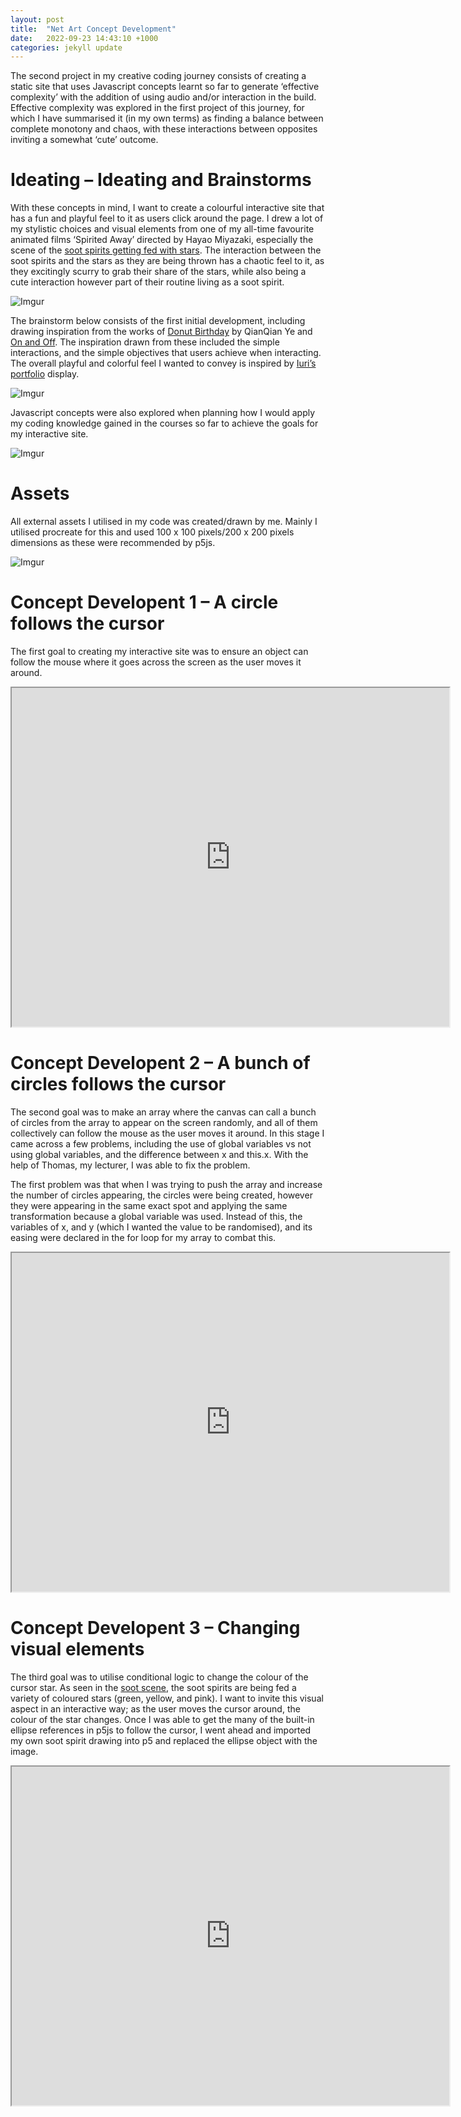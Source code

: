 ```yaml
---
layout: post
title:  "Net Art Concept Development"
date:   2022-09-23 14:43:10 +1000
categories: jekyll update
---
```


The second project in my creative coding journey consists of creating a static site that uses Javascript concepts learnt so far to generate ‘effective complexity’ with the addition of using audio and/or interaction in the build. Effective complexity was explored in the first project of this journey, for which I have summarised it (in my own terms) as finding a balance between complete monotony and chaos, with these interactions between opposites inviting a somewhat ‘cute’ outcome. 

# Ideating – Ideating and Brainstorms

With these concepts in mind, I want to create a colourful interactive site that has a fun and playful feel to it as users click around the page. I drew a lot of my stylistic choices and visual elements from one of my all-time favourite animated films ‘Spirited Away’ directed by Hayao Miyazaki, especially the scene of the [soot spirits getting fed with stars](https://www.youtube.com/watch?v=kL_1y5xdnWs). The interaction between the soot spirits and the stars as they are being thrown has a chaotic feel to it, as they excitingly scurry to grab their share of the stars, while also being a cute interaction however part of their routine living as a soot spirit. 

![Imgur](https://i.imgur.com/OVtGhZF.png)

The brainstorm below consists of the first initial development, including drawing inspiration from the works of [Donut Birthday](https://qianqian-ye.com/Everyday/Day14/) by QianQian Ye and [On and Off](http://www.onandoff.org/). The inspiration drawn from these included the simple interactions, and the simple objectives that users achieve when interacting. The overall playful and colorful feel I wanted to convey is inspired by [Iuri’s portfolio](https://iuri.is/) display.

![Imgur](https://i.imgur.com/dhPocvR.png)

Javascript concepts were also explored when planning how I would apply my coding knowledge gained in the courses so far to achieve the goals for my interactive site. 

![Imgur](https://i.imgur.com/BUH4CFd.png)

# Assets 
All external assets I utilised in my code was created/drawn by me. Mainly I utilised procreate for this and used 100 x 100 pixels/200 x 200 pixels dimensions as these were recommended by p5js. 

![Imgur](https://i.imgur.com/B7fIS3R.jpg)


# Concept Developent 1 – A circle follows the cursor 
The first goal to creating my interactive site was to ensure an object can follow the mouse where it goes across the screen as the user moves it around. 

<iframe src="https://editor.p5js.org/vivianluh/full/boyR5s3pO" width="700" height="542"></iframe>


# Concept Developent 2 – A bunch of circles follows the cursor 

The second goal was to make an array where the canvas can call a bunch of circles from the array to appear on the screen randomly, and all of them collectively can follow the mouse as the user moves it around. In this stage I came across a few problems, including the use of global variables vs not using global variables, and the difference between x and this.x. With the help of Thomas, my lecturer, I was able to fix the problem. 

The first problem was that when I was trying to push the array and increase the number of circles appearing, the circles were being created, however they were appearing in the same exact spot and applying the same transformation because a global variable was used. Instead of this, the variables of x, and y (which I wanted the value to be randomised), and its easing were declared in the for loop for my array to combat this.

<iframe src="https://editor.p5js.org/vivianluh/full/zRD8aUgA8" width="700" height="542"></iframe>


# Concept Developent 3 – Changing visual elements

The third goal was to utilise conditional logic to change the colour of the cursor star. As seen in the [soot scene]( https://www.youtube.com/watch?v=kL_1y5xdnWs), the soot spirits are being fed a variety of coloured stars (green, yellow, and pink). I want to invite this visual aspect in an interactive way; as the user moves the cursor around, the colour of the star changes. Once I was able to get the many of the built-in ellipse references in p5js to follow the cursor, I went ahead and imported my own soot spirit drawing into p5 and replaced the ellipse object with the image. 

<iframe src="https://editor.p5js.org/vivianluh/full/cHRpIzZ_g" width="700" height="542"></iframe>

